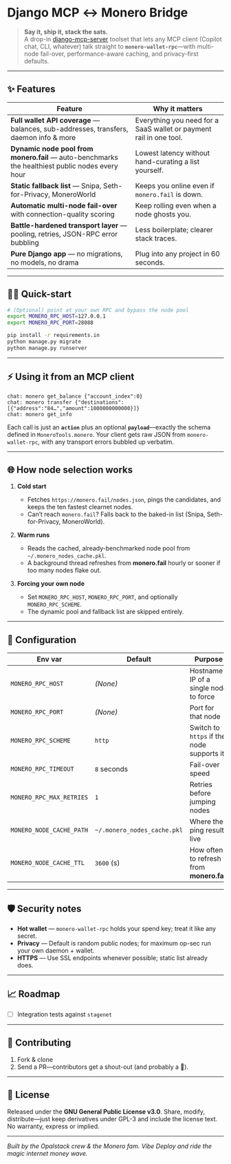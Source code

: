 # Django MCP ↔ Monero Bridge

> **Say it, ship it, stack the sats.**  
> A drop-in [django-mcp-server](https://github.com/opalstack/django-mcp-server) toolset that lets any MCP client (Copilot chat, CLI, whatever) talk straight to **`monero-wallet-rpc`**—with multi-node fail-over, performance-aware caching, and privacy-first defaults.

---

## ✨ Features

| Feature | Why it matters |
|---------|----------------|
| **Full wallet API coverage** — balances, sub-addresses, transfers, daemon info & more | Everything you need for a SaaS wallet or payment rail in one tool. |
| **Dynamic node pool from monero.fail** — auto-benchmarks the healthiest public nodes every hour | Lowest latency without hand-curating a list yourself. |
| **Static fallback list** — Snipa, Seth-for-Privacy, MoneroWorld | Keeps you online even if `monero.fail` is down. |
| **Automatic multi-node fail-over** with connection-quality scoring | Keep rolling even when a node ghosts you. |
| **Battle-hardened transport layer** — pooling, retries, JSON-RPC error bubbling | Less boilerplate; clearer stack traces. |
| **Pure Django app** — no migrations, no models, no drama | Plug into any project in 60 seconds. |

---

## 🏃‍♂️ Quick-start

```bash
# (Optional) point at your own RPC and bypass the node pool
export MONERO_RPC_HOST=127.0.0.1
export MONERO_RPC_PORT=28088

pip install -r requirements.in
python manage.py migrate
python manage.py runserver
````

---

## ⚡ Using it from an MCP client

```text
chat: monero get_balance {"account_index":0}
chat: monero transfer {"destinations":[{"address":"84…","amount":1000000000000}]}
chat: monero get_info
```

Each call is just an **`action`** plus an optional **`payload`**—exactly the schema defined in `MoneroTools.monero`. Your client gets raw JSON from `monero-wallet-rpc`, with any transport errors bubbled up verbatim.

---

## 🌐 How node selection works

1. **Cold start**

   * Fetches `https://monero.fail/nodes.json`, pings the candidates, and keeps the ten fastest clearnet nodes.
   * Can’t reach `monero.fail`? Falls back to the baked-in list (Snipa, Seth-for-Privacy, MoneroWorld).

2. **Warm runs**

   * Reads the cached, already-benchmarked node pool from `~/.monero_nodes_cache.pkl`.
   * A background thread refreshes from **monero.fail** hourly or sooner if too many nodes flake out.

3. **Forcing your own node**

   * Set `MONERO_RPC_HOST`, `MONERO_RPC_PORT`, and optionally `MONERO_RPC_SCHEME`.
   * The dynamic pool and fallback list are skipped entirely.

---

## 🔧 Configuration

| Env var                  | Default                     | Purpose                                   |
| ------------------------ | --------------------------- | ----------------------------------------- |
| `MONERO_RPC_HOST`        | *(None)*                    | Hostname / IP of a single node to force   |
| `MONERO_RPC_PORT`        | *(None)*                    | Port for that node                        |
| `MONERO_RPC_SCHEME`      | `http`                      | Switch to `https` if the node supports it |
| `MONERO_RPC_TIMEOUT`     | `8` seconds                 | Fail-over speed                           |
| `MONERO_RPC_MAX_RETRIES` | `1`                         | Retries before jumping nodes              |
| `MONERO_NODE_CACHE_PATH` | `~/.monero_nodes_cache.pkl` | Where the ping results live               |
| `MONERO_NODE_CACHE_TTL`  | `3600` (s)                  | How often to refresh from **monero.fail** |

---

## 🛡️ Security notes

* **Hot wallet** — `monero-wallet-rpc` holds your spend key; treat it like any secret.
* **Privacy** — Default is random public nodes; for maximum op-sec run your own daemon + wallet.
* **HTTPS** — Use SSL endpoints whenever possible; static list already does.

---

## 📈 Roadmap

* [ ] Integration tests against `stagenet`

---

## 🤝 Contributing

1. Fork & clone
2. Send a PR—contributors get a shout-out (and probably a 🎉).

---

## 📜 License

Released under the **GNU General Public License v3.0**.
Share, modify, distribute—just keep derivatives under GPL-3 and include the license text. No warranty, express or implied.

---

*Built by the Opalstack crew & the Monero fam. Vibe Deploy and ride the magic internet money wave.*


